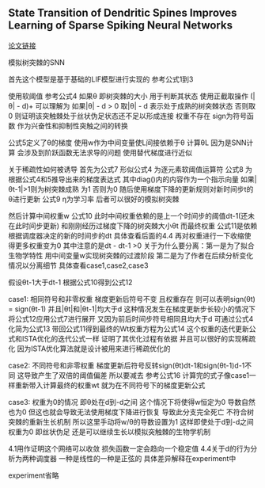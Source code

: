 
## State Transition of Dendritic Spines Improves Learning of Sparse Spiking Neural Networks

[论文链接](https://proceedings.mlr.press/v162/chen22ac.html)

模拟树突棘的SNN

首先这个模型是基于基础的LIF模型进行实现的 参考公式1到3

使用软阈值 参考公式4 如果θ 即树突棘的大小 用于判断其状态 使用正截取操作 (|θ| - d)+ 可以理解为
如果|θ| - d > 0 取|θ| - d 表示处于成熟的树突棘状态
否则取0 则证明该突触棘处于丝状伪足状态还不足以形成连接 权重不存在
sign为符号函数 作为兴奋性和抑制性突触之间的转换

公式5定义了θ的梯度 使用w作为中间变量使L间接依赖于θ 计算θL 因为是SNN计算 会涉及到阶跃函数无法求导的问题 使用替代梯度进行近似

关于稀疏性如何被诱导 首先为公式7 形似公式4 为逐元素软阈值运算符
公式8 为根据公式4和5推导出来的梯度表达式 其中diag()内的内容作为一个指示向量 如果|θt-1|>1则为树突棘成熟 为1 否则为0
随后使用梯度下降的更新规则对新时间步t的θ进行更新 公式9 η为学习率 后者可以很好的模拟树突棘

然后计算中间权重w 公式10 此时中间权重依赖的是上一个时间步的阈值dt-1(还未在此时间步更新) 和刚刚经历过梯度下降的树突棘大小θt
而最终权重 公式11是依赖根据调度器决定的新的时间步的dt 具体查看后面的4.4 再对权重进行一下收缩使得更多权重变为0 其中注意的是dt - dt-1 >0 关于为什么要分离：第一是为了拟合生物学特性 用中间变量w实现树突棘的过渡阶段 第二是为了作者在后续分析变化情况以分离细节 具体查看case1,case2,case3

假设θt-1大于dt-1 根据公式10得到公式12

case1: 相同符号和非零权重 梯度更新后符号不变 且权重存在 则可以表明sign(θt) = sign(θt-1) 并且|θt|和|θt-1|均大于d 这种情况发生在梯度更新步长较小的情况下 将公式12应用公式7进行展开 又因为前后时间步符号相同且均大于d 可通过公式4化简为公式13 带回公式11得到最终的Wt权重方程为公式14 这个权重的迭代更新公式和ISTA优化的迭代公式一样 证明了其优化过程有依据 并且可以很好的实现稀疏化 因为ISTA优化算法就是设计被用来进行稀疏优化的

case2: 不同符号和非零权重 梯度更新后符号反转sign(θt)dt-1和sign(θt-1)d-1不同 这导致产生了双倍的阈值偏差 所以要减去 参考公式16 计算完的式子像case1一样重新带入计算最终的权重wt 就为在不同符号下的梯度更新公式

case3: 权重为0的情况 即θ处在d到-d之间 这个情况下将使得w恒定为0 导数自然也为0 但这也就会导致无法使用梯度下降进行恢复 导致此分支完全死亡 不符合树突棘的重新生长机制 所以这里手动将w/θ的导数设置为1 这样即使处于d到-d之间权重为0 即丝状伪足 还是可以继续生长以模拟突触棘的生物学机制

4.1用作证明这个网络可以收敛 损失函数一定会趋向一个稳定值
4.4关于d的行为分析为两种调度器 一种是线性的一种是正弦的 具体差异解释在experiment中

experiment省略